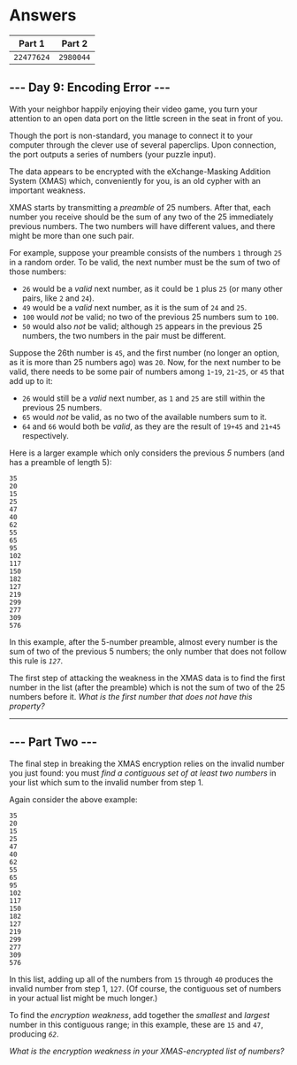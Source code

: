 # Answers

|   Part 1   |  Part 2   |
| ---------- | --------- |
| `22477624` | `2980044` |

## --- Day 9: Encoding Error ---

With your neighbor happily enjoying their video game, you turn your attention to an open data port on the little screen in the seat in front of you.

Though the port is non-standard, you manage to connect it to your computer through the clever use of several paperclips. Upon connection, the port outputs a series of numbers (your puzzle input).

The data appears to be encrypted with the eXchange-Masking Addition System (XMAS) which, conveniently for you, is an old cypher with an important weakness.

XMAS starts by transmitting a _preamble_ of 25 numbers. After that, each number you receive should be the sum of any two of the 25 immediately previous numbers. The two numbers will have different values, and there might be more than one such pair.

For example, suppose your preamble consists of the numbers `1` through `25` in a random order. To be valid, the next number must be the sum of two of those numbers:

- `26` would be a _valid_ next number, as it could be `1` plus `25` (or many other pairs, like `2` and `24`).
- `49` would be a _valid_ next number, as it is the sum of `24` and `25`.
- `100` would _not_ be valid; no two of the previous 25 numbers sum to `100`.
- `50` would also _not_ be valid; although `25` appears in the previous 25 numbers, the two numbers in the pair must be different.

Suppose the 26th number is `45`, and the first number (no longer an option, as it is more than 25 numbers ago) was `20`. Now, for the next number to be valid, there needs to be some pair of numbers among `1`-`19`, `21`-`25`, or `45` that add up to it:

- `26` would still be a _valid_ next number, as `1` and `25` are still within the previous 25 numbers.
- `65` would _not_ be valid, as no two of the available numbers sum to it.
- `64` and `66` would both be _valid_, as they are the result of `19+45` and `21+45` respectively.

Here is a larger example which only considers the previous _5_ numbers (and has a preamble of length 5):

    35
    20
    15
    25
    47
    40
    62
    55
    65
    95
    102
    117
    150
    182
    127
    219
    299
    277
    309
    576

In this example, after the 5-number preamble, almost every number is the sum of two of the previous 5 numbers; the only number that does not follow this rule is _`127`_.

The first step of attacking the weakness in the XMAS data is to find the first number in the list (after the preamble) which is not the sum of two of the 25 numbers before it. _What is the first number that does not have this property?_

-----------------

## --- Part Two ---

The final step in breaking the XMAS encryption relies on the invalid number you just found: you must _find a contiguous set of at least two numbers_ in your list which sum to the invalid number from step 1.

Again consider the above example:

    35
    20
    15
    25
    47
    40
    62
    55
    65
    95
    102
    117
    150
    182
    127
    219
    299
    277
    309
    576

In this list, adding up all of the numbers from `15` through `40` produces the invalid number from step 1, `127`. (Of course, the contiguous set of numbers in your actual list might be much longer.)

To find the _encryption weakness_, add together the _smallest_ and _largest_ number in this contiguous range; in this example, these are `15` and `47`, producing _`62`_.

_What is the encryption weakness in your XMAS-encrypted list of numbers?_